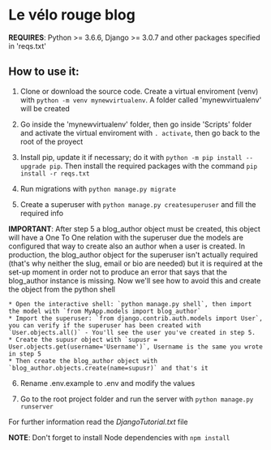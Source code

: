 # **Le vélo rouge** blog
**REQUIRES**: Python >= 3.6.6, Django >= 3.0.7 and other packages specified in 'reqs.txt'


## How to use it:

  1) Clone or download the source code. Create a virtual enviroment (venv) with `python -m venv mynewvirtualenv`. 
      A folder called 'mynewvirtualenv' will be created
    
  2) Go inside the 'mynewvirtualenv' folder, then go inside 'Scripts' folder and activate the 
     virtual enviroment with `. activate`, then go back to the root of the proyect

  3) Install pip, update it if necessary; do it with `python -m pip install --upgrade pip`. Then install the 
  required packages with the command `pip install -r reqs.txt`
     
  4) Run migrations with `python manage.py migrate`
  
  5) Create a superuser with `python manage.py createsuperuser` and fill the required info

  **IMPORTANT**: After step 5 a blog_author object must be created, this object will have a One To One relation 
  with the superuser due the models are configured that way to create also an author when a user is created. 
  In production, the blog_author object for the superuser isn't actually required (that's why neither the slug, email 
  or bio are needed) but it is required at the set-up moment in order not to produce an error that says that 
  the blog_author instance is missing. Now we'll see how to avoid this and create the object from the python shell

    * Open the interactive shell: `python manage.py shell`, then import the model with `from MyApp.models import blog_author` 
    * Import the superuser: `from django.contrib.auth.models import User`, you can verify if the superuser has been created with 
    `User.objects.all()` - You'll see the user you've created in step 5.
    * Create the supusr object with `supusr = User.objects.get(username='Username')`, Username is the same you wrote in step 5
    * Then create the blog_author object with `blog_author.objects.create(name=supusr)` and that's it

  6) Rename .env.example to .env and modify the values    
    
  7) Go to the root project folder and run the server with `python manage.py runserver`
  
For further information read the *DjangoTutorial.txt* file

**NOTE**: Don't forget to install Node dependencies with `npm install`
